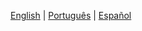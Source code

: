 [English](./ap-platform-roadmap.md) | [Português](./ap-platform-roadmap.PT.md) |  [Español](./ap-platform-roadmap.ES.md)
